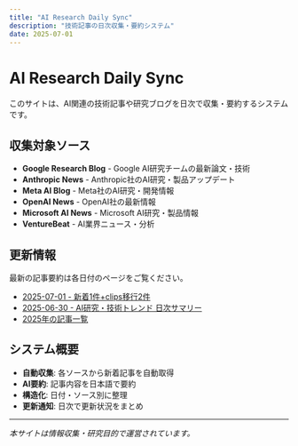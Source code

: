```yaml
---
title: "AI Research Daily Sync"
description: "技術記事の日次収集・要約システム"
date: 2025-07-01
---
```


# AI Research Daily Sync

このサイトは、AI関連の技術記事や研究ブログを日次で収集・要約するシステムです。

## 収集対象ソース

- **Google Research Blog** - Google AI研究チームの最新論文・技術
- **Anthropic News** - Anthropic社のAI研究・製品アップデート  
- **Meta AI Blog** - Meta社のAI研究・開発情報
- **OpenAI News** - OpenAI社の最新情報
- **Microsoft AI News** - Microsoft AI研究・製品情報
- **VentureBeat** - AI業界ニュース・分析

## 更新情報

最新の記事要約は各日付のページをご覧ください。

- [2025-07-01 - 新着1件+clips移行2件](./2025/2025-07-01/)
- [2025-06-30 - AI研究・技術トレンド 日次サマリー](./2025/2025-06-30/)
- [2025年の記事一覧](./2025/)

## システム概要

- **自動収集**: 各ソースから新着記事を自動取得
- **AI要約**: 記事内容を日本語で要約
- **構造化**: 日付・ソース別に整理
- **更新通知**: 日次で更新状況をまとめ

---

*本サイトは情報収集・研究目的で運営されています。*